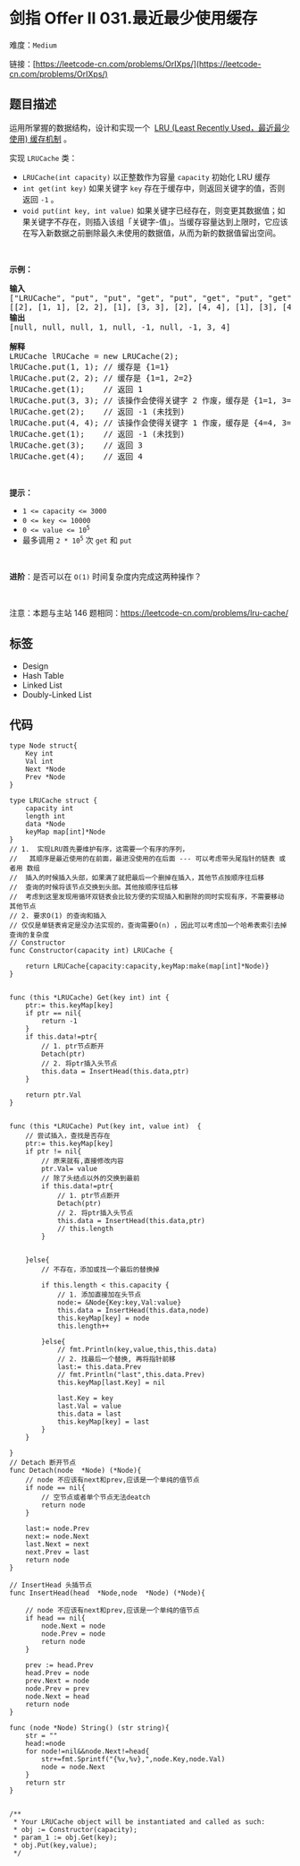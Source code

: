 # 剑指 Offer II 031.最近最少使用缓存

难度：`Medium`

 链接：[https://leetcode-cn.com/problems/OrIXps/](https://leetcode-cn.com/problems/OrIXps/)

## 题目描述

<div class="title__3Vvk">
<p>运用所掌握的数据结构，设计和实现一个&nbsp; <a href="https://baike.baidu.com/item/LRU" target="_blank">LRU (Least Recently Used，最近最少使用) 缓存机制</a> 。</p>

<p>实现 <code>LRUCache</code> 类：</p>

<ul>
	<li><code>LRUCache(int capacity)</code> 以正整数作为容量&nbsp;<code>capacity</code> 初始化 LRU 缓存</li>
	<li><code>int get(int key)</code> 如果关键字 <code>key</code> 存在于缓存中，则返回关键字的值，否则返回 <code>-1</code> 。</li>
	<li><code>void put(int key, int value)</code>&nbsp;如果关键字已经存在，则变更其数据值；如果关键字不存在，则插入该组「关键字-值」。当缓存容量达到上限时，它应该在写入新数据之前删除最久未使用的数据值，从而为新的数据值留出空间。</li>
</ul>

<p>&nbsp;</p>

<p><strong>示例：</strong></p>

<pre>
<strong>输入</strong>
[&quot;LRUCache&quot;, &quot;put&quot;, &quot;put&quot;, &quot;get&quot;, &quot;put&quot;, &quot;get&quot;, &quot;put&quot;, &quot;get&quot;, &quot;get&quot;, &quot;get&quot;]
[[2], [1, 1], [2, 2], [1], [3, 3], [2], [4, 4], [1], [3], [4]]
<strong>输出</strong>
[null, null, null, 1, null, -1, null, -1, 3, 4]

<strong>解释</strong>
LRUCache lRUCache = new LRUCache(2);
lRUCache.put(1, 1); // 缓存是 {1=1}
lRUCache.put(2, 2); // 缓存是 {1=1, 2=2}
lRUCache.get(1);    // 返回 1
lRUCache.put(3, 3); // 该操作会使得关键字 2 作废，缓存是 {1=1, 3=3}
lRUCache.get(2);    // 返回 -1 (未找到)
lRUCache.put(4, 4); // 该操作会使得关键字 1 作废，缓存是 {4=4, 3=3}
lRUCache.get(1);    // 返回 -1 (未找到)
lRUCache.get(3);    // 返回 3
lRUCache.get(4);    // 返回 4
</pre>

<p>&nbsp;</p>

<p><strong>提示：</strong></p>

<ul>
	<li><code>1 &lt;= capacity &lt;= 3000</code></li>
	<li><code>0 &lt;= key &lt;= 10000</code></li>
	<li><code>0 &lt;= value &lt;= 10<sup>5</sup></code></li>
	<li>最多调用 <code>2 * 10<sup>5</sup></code> 次 <code>get</code> 和 <code>put</code></li>
</ul>
</div>

<p>&nbsp;</p>

<p><strong>进阶</strong>：是否可以在&nbsp;<code>O(1)</code> 时间复杂度内完成这两种操作？</p>

<p>&nbsp;</p>

<p><meta charset="UTF-8" />注意：本题与主站 146&nbsp;题相同：<a href="https://leetcode-cn.com/problems/lru-cache/">https://leetcode-cn.com/problems/lru-cache/</a>&nbsp;</p>

## 标签

 - Design 
 - Hash Table 
 - Linked List 
 - Doubly-Linked List 

## 代码

```golang
type Node struct{
    Key int
    Val int
    Next *Node
    Prev *Node
}

type LRUCache struct {
    capacity int
    length int
    data *Node
    keyMap map[int]*Node
}
// 1.  实现LRU首先要维护有序，这需要一个有序的序列，
//   其顺序是最近使用的在前面，最进没使用的在后面 --- 可以考虑带头尾指针的链表 或者用 数组
//  插入的时候插入头部，如果满了就把最后一个删掉在插入，其他节点按顺序往后移
//  查询的时候将该节点交换到头部。其他按顺序往后移
//  考虑到这里发现用循环双链表会比较方便的实现插入和删除的同时实现有序，不需要移动其他节点
// 2. 要求O(1) 的查询和插入
// 仅仅是单链表肯定是没办法实现的，查询需要O(n) ，因此可以考虑加一个哈希表索引去掉查询的复杂度
// Constructor 
func Constructor(capacity int) LRUCache {
    
    return LRUCache{capacity:capacity,keyMap:make(map[int]*Node)}
}


func (this *LRUCache) Get(key int) int {
    ptr:= this.keyMap[key]
    if ptr == nil{
        return -1
    }
    if this.data!=ptr{
        // 1. ptr节点断开
        Detach(ptr)
        // 2. 将ptr插入头节点
        this.data = InsertHead(this.data,ptr)
    }
    
    return ptr.Val
}


func (this *LRUCache) Put(key int, value int)  {
    // 尝试插入，查找是否存在
    ptr:= this.keyMap[key]
    if ptr != nil{
        // 原来就有,直接修改内容
        ptr.Val= value
        // 除了头结点以外的交换到最前
        if this.data!=ptr{
            // 1. ptr节点断开
            Detach(ptr)
            // 2. 将ptr插入头节点
            this.data = InsertHead(this.data,ptr)
            // this.length
        }
        

    }else{
        // 不存在，添加或找一个最后的替换掉
        
        if this.length < this.capacity {
            // 1. 添加直接加在头节点
            node:= &Node{Key:key,Val:value}
            this.data = InsertHead(this.data,node)
            this.keyMap[key] = node
            this.length++
           
        }else{
            // fmt.Println(key,value,this,this.data)
            // 2. 找最后一个替换, 再将指针前移
            last:= this.data.Prev
            // fmt.Println("last",this.data.Prev)
            this.keyMap[last.Key] = nil

            last.Key = key
            last.Val = value
            this.data = last
            this.keyMap[key] = last
        } 
    }

}
// Detach 断开节点
func Detach(node  *Node) (*Node){
    // node 不应该有next和prev,应该是一个单纯的值节点
    if node == nil{
        // 空节点或者单个节点无法deatch
        return node
    }

    last:= node.Prev
    next:= node.Next
    last.Next = next
    next.Prev = last
    return node
}

// InsertHead 头插节点
func InsertHead(head  *Node,node  *Node) (*Node){

    // node 不应该有next和prev,应该是一个单纯的值节点
    if head == nil{
        node.Next = node
        node.Prev = node
        return node
    }

    prev := head.Prev
    head.Prev = node
    prev.Next = node
    node.Prev = prev
    node.Next = head
    return node
}

func (node *Node) String() (str string){
    str = ""
    head:=node
    for node!=nil&&node.Next!=head{
        str+=fmt.Sprintf("{%v,%v},",node.Key,node.Val)
        node = node.Next
    }
    return str
}


/**
 * Your LRUCache object will be instantiated and called as such:
 * obj := Constructor(capacity);
 * param_1 := obj.Get(key);
 * obj.Put(key,value);
 */
```
